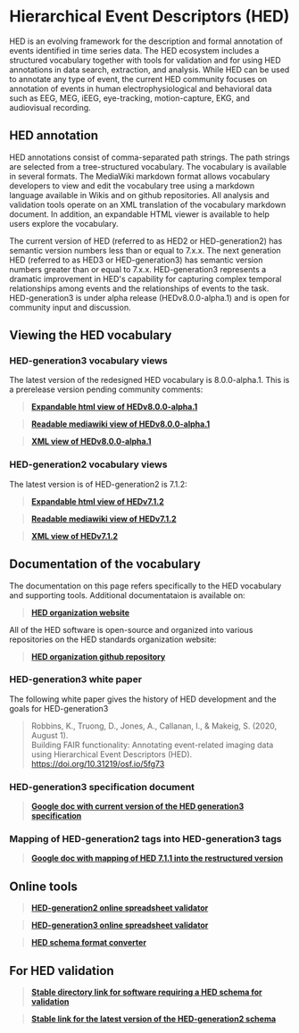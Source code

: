 # Hierarchical Event Descriptors (HED)
HED is an evolving framework for the description and formal annotation of events identified in time series data. The HED ecosystem includes a structured vocabulary together with tools for validation and for using HED annotations in data search, extraction, and analysis. While HED can be used to annotate any type of event, the current HED community focuses on annotation of events in human electrophysiological and behavioral data such as EEG, MEG, iEEG, eye-tracking, motion-capture, EKG, and audiovisual recording.

## HED annotation
HED annotations consist of comma-separated path strings. The path strings are selected from a tree-structured vocabulary. The vocabulary is available in several formats. The MediaWiki markdown format allows vocabulary developers to view and edit the vocabulary tree using a markdown language available in Wikis and on github repositories. All analysis and validation tools operate on an XML translation of the vocabulary markdown document. In addition, an expandable HTML viewer is available to help users explore the vocabulary.

The current version of HED (referred to as HED2 or HED-generation2) has semantic version numbers less than or equal to 7.x.x. The next generation HED (referred to as HED3 or HED-generation3) has semantic version numbers greater than or equal to 7.x.x. HED-generation3 represents a dramatic improvement in HED's capability for capturing complex temporal relationships among events and the relationships of events to the task. HED-generation3 is under alpha release (HEDv8.0.0-alpha.1) and is open for community input and discussion.

## Viewing the HED vocabulary

### HED-generation3 vocabulary views
The latest version of the redesigned HED vocabulary is 8.0.0-alpha.1. This is a prerelease version pending community comments:

> [**Expandable html view of HEDv8.0.0-alpha.1**](http://www.hedtags.org/display_hed.html?version=8.0.0-alpha.1) 

> [**Readable mediawiki view of HEDv8.0.0-alpha.1**](https://github.com/hed-standard/hed-specification/blob/master/HED-generation3-schema.mediawiki) 

> [**XML view of HEDv8.0.0-alpha.1**](https://github.com/hed-standard/hed-specification/blob/master/hedxml/HED8.0.0-alpha.1.xml)  

### HED-generation2 vocabulary views

The latest version is of HED-generation2 is 7.1.2:
> [**Expandable html view of HEDv7.1.2**](http://www.hedtags.org/display_hed.html?version=7.1.2)  

> [**Readable mediawiki view of HEDv7.1.2**](https://github.com/hed-standard/hed-specification/blob/master/HED-generation2-schema.mediawiki)

> [**XML view of HEDv7.1.2**](https://github.com/hed-standard/hed-specification/blob/master/hedxml/HED7.1.2.xml)  

## Documentation of the vocabulary

The documentation on this page refers specifically to the HED vocabulary and supporting tools. Additional documentataion is available on:

> [**HED organization website**](http://www.hedtags.org)

All of the HED software is open-source and organized into various repositories on the HED standards organization website:

> [**HED organization github repository**](http://github.com/hed-standard)

### HED-generation3 white paper
The following white paper gives the history of HED development and the goals for HED-generation3

> Robbins, K., Truong, D., Jones, A., Callanan, I., & Makeig, S. (2020, August 1).  
> Building FAIR functionality: Annotating event-related imaging data using Hierarchical Event Descriptors (HED).  
> https://doi.org/10.31219/osf.io/5fg73

### HED-generation3 specification document

>[**Google doc with current version of the HED generation3 specification**](https://docs.google.com/document/d/1icp4fJyCqngSfYy1kPe7FJ-bqA8_Ei67oqn5--0vrDo/edit?usp=sharing)

### Mapping of HED-generation2 tags into HED-generation3 tags

> [**Google doc with mapping of HED 7.1.1 into the restructured version**](https://docs.google.com/document/d/1MKjJzpxyZULXVRenFhiIvJ_-BpaEqHp3-bMvKxkcoL0/edit?usp=sharing) 


## Online tools

> [**HED-generation2 online spreadsheet validator**](http://visual.cs.utsa.edu/hed) 

> [**HED-generation3 online spreadsheet validator**](http://visual.cs.utsa.edu/hed3) 

> [**HED schema format converter**](http://visual.cs.utsa.edu/hedschema) 

## For HED validation

> [**Stable directory link for software requiring a HED schema for validation**](https://github.com/hed-standard/hed-specification/tree/master/hedxml)

> [**Stable  link for the latest version of the HED-generation2 schema**](https://raw.githubusercontent.com/hed-standard/hed-specification/master/hedxml/HEDLatest.xml)
